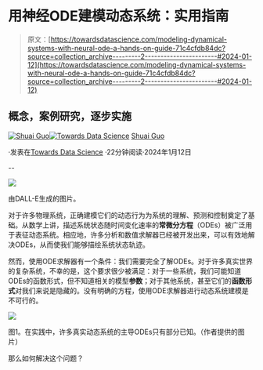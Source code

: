 # 用神经ODE建模动态系统：实用指南

> 原文：[https://towardsdatascience.com/modeling-dynamical-systems-with-neural-ode-a-hands-on-guide-71c4cfdb84dc?source=collection_archive---------2-----------------------#2024-01-12](https://towardsdatascience.com/modeling-dynamical-systems-with-neural-ode-a-hands-on-guide-71c4cfdb84dc?source=collection_archive---------2-----------------------#2024-01-12)

## 概念，案例研究，逐步实施

[](https://shuaiguo.medium.com/?source=post_page---byline--71c4cfdb84dc--------------------------------)[![Shuai Guo](../Images/d673c066f8006079be5bf92757e73a59.png)](https://shuaiguo.medium.com/?source=post_page---byline--71c4cfdb84dc--------------------------------)[](https://towardsdatascience.com/?source=post_page---byline--71c4cfdb84dc--------------------------------)[![Towards Data Science](../Images/a6ff2676ffcc0c7aad8aaf1d79379785.png)](https://towardsdatascience.com/?source=post_page---byline--71c4cfdb84dc--------------------------------) [Shuai Guo](https://shuaiguo.medium.com/?source=post_page---byline--71c4cfdb84dc--------------------------------)

·发表在[Towards Data Science](https://towardsdatascience.com/?source=post_page---byline--71c4cfdb84dc--------------------------------) ·22分钟阅读·2024年1月12日

--

![](../Images/27e2d2e8db3c82aee9bf1a7e679861ec.png)

由DALL-E生成的图片。

对于许多物理系统，正确建模它们的动态行为为系统的理解、预测和控制奠定了基础。从数学上讲，描述系统状态随时间变化速率的**常微分方程**（ODEs）被广泛用于表征动态系统。相应地，许多分析和数值求解器已经被开发出来，可以有效地解决ODEs，从而使我们能够描绘系统状态轨迹。

然而，使用ODE求解器有一个条件：我们需要完全了解ODEs。对于许多真实世界的复杂系统，不幸的是，这个要求很少被满足：对于一些系统，我们可能知道ODEs的函数形式，但不知道相关的模型**参数**；对于其他系统，甚至它们的**函数形式**对我们来说是隐藏的。没有明确的方程，使用ODE求解器进行动态系统建模是不可行的。

![](../Images/ba9e9e7afbbb9003869da7e5d45898a4.png)

图1。在实践中，许多真实动态系统的主导ODEs只有部分已知。（作者提供的图片）

那么如何解决这个问题？

